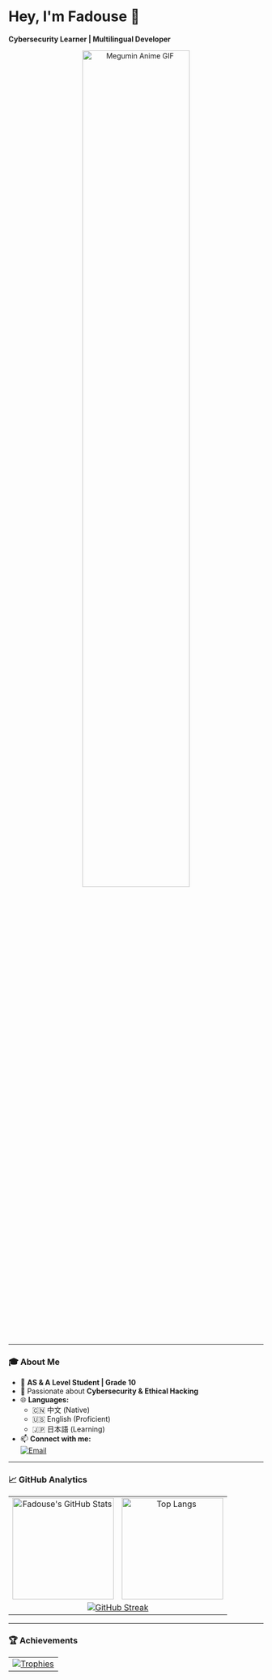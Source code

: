# Hey, I'm Fadouse 👋  
**Cybersecurity Learner | Multilingual Developer**

<p align="center">
  <img 
    src="https://media1.tenor.com/m/hAU6LtQqcz4AAAAd/megumin-blush-megumin-konosuba.gif" 
    alt="Megumin Anime GIF" 
    width="65%"
  />
</p>

---

### 🎓 About Me

- 🏫 **AS & A Level Student | Grade 10**
- 🔐 Passionate about **Cybersecurity & Ethical Hacking**
- 🌐 **Languages:** 
  - 🇨🇳 中文 (Native)
  - 🇺🇸 English (Proficient)
  - 🇯🇵 日本語 (Learning)
- 📫 **Connect with me:**  
  [![Email](https://img.shields.io/badge/-Email%20Me!-EA4335?style=flat&logo=gmail&logoColor=white)](mailto:fadouse233@gmail.com)

---

### 📈 GitHub Analytics

<div align="center">
  <table>
    <tr>
      <!-- 第一列：GitHub Stats -->
      <td align="center">
        <a href="https://github.com/fadouse">
          <img 
            src="https://github-readme-stats.vercel.app/api?username=fadouse&show_icons=true&hide_border=true&title_color=00ff9d&icon_color=00ff9d&text_color=9f9f9f&bg_color=0d1117&include_all_commits=true&count_private=true&theme=radical" 
            alt="Fadouse's GitHub Stats" 
            height="200"
          />
        </a>
      </td>
      <!-- 第二列：Top Langs -->
      <td align="center">
        <a href="https://github.com/fadouse">
          <img 
            src="https://github-readme-stats.vercel.app/api/top-langs/?username=fadouse&layout=compact&hide_border=true&title_color=00ff9d&text_color=9f9f9f&bg_color=0d1117&theme=radical" 
            alt="Top Langs" 
            height="200"
          />
        </a>
      </td>
    </tr>
    <!-- 第二行：GitHub Streak 跨两列显示 -->
    <tr>
      <td colspan="2" align="center">
        <a href="https://git.io/streak-stats">
          <img 
            src="https://streak-stats.demolab.com?user=fadouse&theme=radical&hide_border=true&date_format=j%20M%5B%20Y%5D" 
            alt="GitHub Streak"
          />
        </a>
      </td>
    </tr>
  </table>
</div>

---

### 🏆 Achievements

<div align="center">
  <table>
    <tr>
      <td align="center">
        <a href="https://github-profile-trophy.vercel.app/">
          <img 
            src="https://github-profile-trophy.vercel.app/?username=fadouse&theme=radical&no-frame=true&margin-w=15&column=5" 
            alt="Trophies"
          />
        </a>
      </td>
    </tr>
  </table>
</div>
